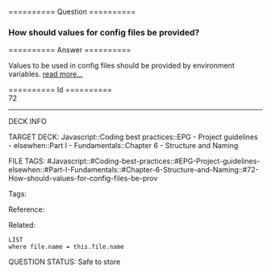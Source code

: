 ========== Question ==========  

### How should values for config files be provided?  

========== Answer ==========  

Values to be used in config files should be provided by environment variables. [read more...](https://medium.com/@fedorHK/no-config-b3f1171eecd5)

========== Id ==========  
72

---

DECK INFO

TARGET DECK: Javascript::Coding best practices::EPG - Project guidelines - elsewhen::Part I - Fundamentals::Chapter 6 - Structure and Naming

FILE TAGS: #Javascript::#Coding-best-practices::#EPG-Project-guidelines-elsewhen::#Part-I-Fundamentals::#Chapter-6-Structure-and-Naming::#72-How-should-values-for-config-files-be-prov

Tags:

Reference:

Related:

```dataview
LIST
where file.name = this.file.name
```

QUESTION STATUS: Safe to store
